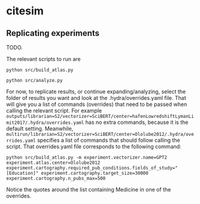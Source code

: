 # citesim

## Replicating experiments

TODO.

The relevant scripts to run are

`python src/build_atlas.py`

`python src/analyze.py`

For now, to replicate results, or continue expanding/analyzing, select the folder of results you want and look at the .hydra/overrides.yaml file. That will give you a list of commands (overrides) that need to be passed when calling the relevant script. For example `outputs/librarian=S2/vectorizer=SciBERT/center=hafenLowredshiftLymanLimit2017/.hydra/overrides.yaml` has no extra commands, because it is the default setting. Meanwhile, `multirun/librarian=S2/vectorizer=SciBERT/center=Ololube2012/.hydra/overrides.yaml` specifies a list of commands that should follow calling the script. That overrides.yaml file corresponds to the following command:

`python src/build_atlas.py -m experiment.vectorizer.name=GPT2 experiment.atlas.center=Ololube2012 experiment.cartography.required_pub_conditions.fields_of_study="[Education]" experiment.cartography.target_size=30000 experiment.cartography.n_pubs_max=500`

Notice the quotes around the list containing Medicine in one of the overrides.
